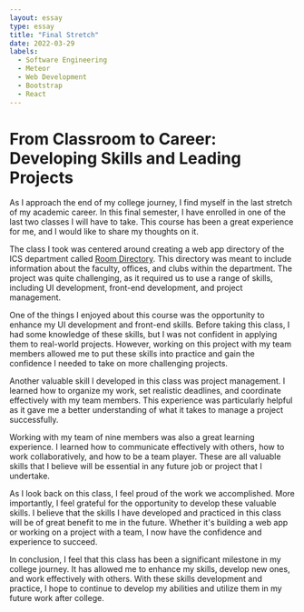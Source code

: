 ```yaml
---
layout: essay
type: essay
title: "Final Stretch"
date: 2022-03-29
labels:
  - Software Engineering
  - Meteor
  - Web Development
  - Bootstrap
  - React
---
```


# From Classroom to Career: Developing Skills and Leading Projects

As I approach the end of my college journey, I find myself in the last stretch of my academic career. In this final semester, I have enrolled in one of the last two classes I will have to take. This course has been a great experience for me, and I would like to share my thoughts on it.

The class I took was centered around creating a web app directory of the ICS department called [Room Directory](https://room-directory.github.io/). This directory was meant to include information about the faculty, offices, and clubs within the department. The project was quite challenging, as it required us to use a range of skills, including UI development, front-end development, and project management.

One of the things I enjoyed about this course was the opportunity to enhance my UI development and front-end skills. Before taking this class, I had some knowledge of these skills, but I was not confident in applying them to real-world projects. However, working on this project with my team members allowed me to put these skills into practice and gain the confidence I needed to take on more challenging projects.

Another valuable skill I developed in this class was project management. I learned how to organize my work, set realistic deadlines, and coordinate effectively with my team members. This experience was particularly helpful as it gave me a better understanding of what it takes to manage a project successfully.

Working with my team of nine members was also a great learning experience. I learned how to communicate effectively with others, how to work collaboratively, and how to be a team player. These are all valuable skills that I believe will be essential in any future job or project that I undertake.

As I look back on this class, I feel proud of the work we accomplished. More importantly, I feel grateful for the opportunity to develop these valuable skills. I believe that the skills I have developed and practiced in this class will be of great benefit to me in the future. Whether it's building a web app or working on a project with a team, I now have the confidence and experience to succeed.

In conclusion, I feel that this class has been a significant milestone in my college journey. It has allowed me to enhance my skills, develop new ones, and work effectively with others. With these skills development and practice, I hope to continue to develop my abilities and utilize them in my future work after college.


